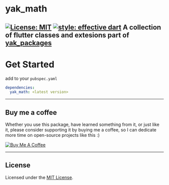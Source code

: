 # yak_math
[![License: MIT](https://img.shields.io/badge/license-MIT-blue.svg)](https://opensource.org/licenses/MIT)
[![style: effective dart](https://img.shields.io/badge/style-effective_dart-40c4ff.svg)](https://pub.dev/packages/effective_dart)
A collection of flutter classes and extesions part of [yak_packages](https://github.com/iapicca/yak_packages)
---

# Get Started

add to your `pubspec.yaml`

```yaml
dependencies: 
  yak_math: <latest version>
```
---

## Buy me a coffee

Whether you use this package, have learned something from it, or just like it, please consider supporting it by buying me a coffee, so I can dedicate more time on open-source projects like this :)

<a href="https://www.buymeacoffee.com/yakforward" target="_blank"><img src="https://www.buymeacoffee.com/assets/img/custom_images/orange_img.png" alt="Buy Me A Coffee" style="height: auto !important;width: auto !important;" ></a>

---

## License

Licensed under the [MIT License](LICENSE).